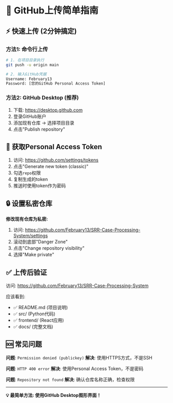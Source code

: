 # 🚀 GitHub上传简单指南

## ⚡ 快速上传 (2分钟搞定)

### 方法1: 命令行上传
```bash
# 1. 在项目目录执行
git push -u origin main

# 2. 输入GitHub凭据
Username: February13
Password: [您的GitHub Personal Access Token]
```

### 方法2: GitHub Desktop (推荐)
1. 下载: https://desktop.github.com
2. 登录GitHub账户
3. 添加现有仓库 → 选择项目目录
4. 点击"Publish repository"

## 🔑 获取Personal Access Token

1. 访问: https://github.com/settings/tokens
2. 点击"Generate new token (classic)"
3. 勾选`repo`权限
4. 复制生成的token
5. 推送时使用token作为密码

## 🔒 设置私密仓库

**修改现有仓库为私密:**
1. 访问: https://github.com/February13/SRR-Case-Processing-System/settings
2. 滚动到底部"Danger Zone"
3. 点击"Change repository visibility"
4. 选择"Make private"

## ✅ 上传后验证

访问: https://github.com/February13/SRR-Case-Processing-System

应该看到:
- ✅ README.md (项目说明)
- ✅ src/ (Python代码)
- ✅ frontend/ (React应用)
- ✅ docs/ (完整文档)

## 🆘 常见问题

**问题**: `Permission denied (publickey)`
**解决**: 使用HTTPS方式，不是SSH

**问题**: `HTTP 400 error`
**解决**: 使用Personal Access Token，不是密码

**问题**: `Repository not found`
**解决**: 确认仓库名称正确，检查权限

---

**💡 最简单方法: 使用GitHub Desktop图形界面！**

